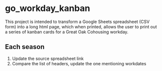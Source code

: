 # go_workday_kanban

This project is intended to transform a Google Sheets spreadsheet (CSV form)
into a long html page, which when printed, allows the user to print out a
series of kanban cards for a Great Oak Cohousing workday.

## Each season

1. Update the source spreadsheet link
2. Compare the list of headers, update the one mentioning workdates

